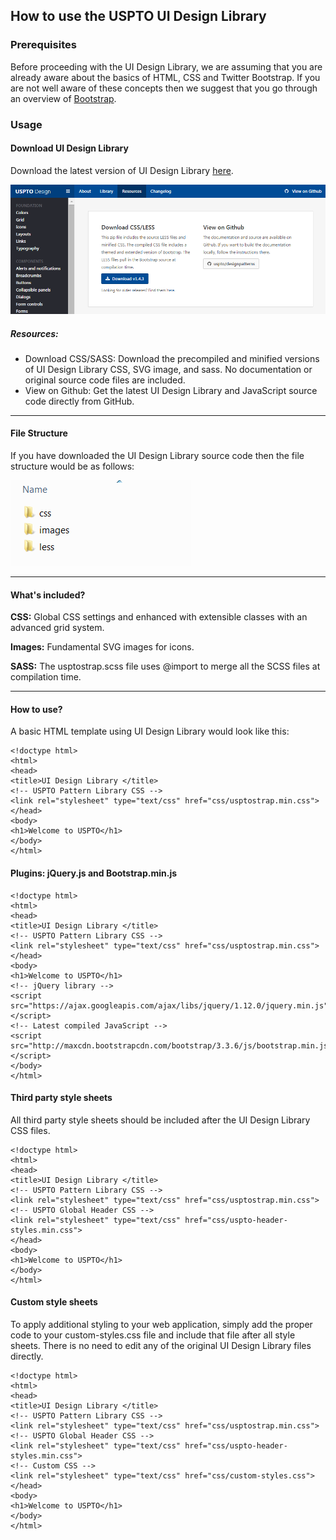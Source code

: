 ## How to use the USPTO UI Design Library

### Prerequisites

Before proceeding with the UI Design Library, we are assuming that you are already aware about the basics of HTML, CSS and Twitter Bootstrap. If you are not well aware of these concepts then we suggest that you go through an overview of [Bootstrap](http://getbootstrap.com/getting-started).

### Usage

#### Download UI Design Library
Download the latest version of UI Design Library [here](http://uspto.github.io/usptostrap-sass-gulp/1.x/docs/resources.html).

![download-usptostrap](https://raw.githubusercontent.com/nicholas-b-carter/usptostrap-sass-gulp/gh-pages/resources/tut-resources/ui-intro.png)


##### Resources:
- Download CSS/SASS: Download the precompiled and minified versions of UI Design Library CSS, SVG image, and sass. No documentation or original source code files are included. 
- View on Github: Get the latest UI Design Library and JavaScript source code directly from GitHub. 

---

#### File Structure
If you have downloaded the UI Design Library source code then the file structure would be as follows:

![file-structure](https://raw.githubusercontent.com/nicholas-b-carter/usptostrap-sass-gulp/gh-pages/resources/tut-resources/ui-file-structure.png)

---

#### What's included?

**CSS:** Global CSS settings and enhanced with extensible classes with an advanced grid system. 

**Images:** Fundamental SVG images for icons. 

**SASS:** The usptostrap.scss file uses @import to merge all the SCSS files at compilation time.

---

#### How to use?
A basic HTML template using UI Design Library would look like this:
```
<!doctype html>
<html>
<head>
<title>UI Design Library </title>
<!-- USPTO Pattern Library CSS -->
<link rel="stylesheet" type="text/css" href="css/usptostrap.min.css">
</head>
<body>
<h1>Welcome to USPTO</h1>
</body>
</html>
```
#### Plugins: jQuery.js and Bootstrap.min.js
```
<!doctype html>
<html>
<head>
<title>UI Design Library </title>
<!-- USPTO Pattern Library CSS -->
<link rel="stylesheet" type="text/css" href="css/usptostrap.min.css">
</head>
<body>
<h1>Welcome to USPTO</h1>
<!-- jQuery library -->
<script src="https://ajax.googleapis.com/ajax/libs/jquery/1.12.0/jquery.min.js"></script>
<!-- Latest compiled JavaScript -->
<script src="http://maxcdn.bootstrapcdn.com/bootstrap/3.3.6/js/bootstrap.min.js"></script>
</body>
</html>
```
#### Third party style sheets
All third party style sheets should be included after the UI Design Library CSS files.
```
<!doctype html>
<html>
<head>
<title>UI Design Library </title>
<!-- USPTO Pattern Library CSS -->
<link rel="stylesheet" type="text/css" href="css/usptostrap.min.css">
<!-- USPTO Global Header CSS -->
<link rel="stylesheet" type="text/css" href="css/uspto-header-styles.min.css">
</head>
<body>
<h1>Welcome to USPTO</h1>
</body>
</html>
```
#### Custom style sheets
To apply additional styling to your web application, simply add the proper code to your custom-styles.css file and include that file after all style sheets. There is no need to edit any of the original UI Design Library files directly.
```
<!doctype html>
<html>
<head>
<title>UI Design Library </title>
<!-- USPTO Pattern Library CSS -->
<link rel="stylesheet" type="text/css" href="css/usptostrap.min.css">
<!-- USPTO Global Header CSS -->
<link rel="stylesheet" type="text/css" href="css/uspto-header-styles.min.css">
<!-- Custom CSS -->
<link rel="stylesheet" type="text/css" href="css/custom-styles.css">
</head>
<body>
<h1>Welcome to USPTO</h1>
</body>
</html>
```


